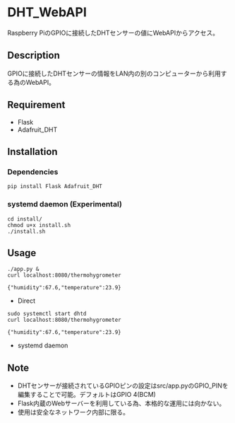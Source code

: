 # DHT_WebAPI

Raspberry PiのGPIOに接続したDHTセンサーの値にWebAPIからアクセス。

## Description

GPIOに接続したDHTセンサーの情報をLAN内の別のコンピューターから利用する為のWebAPI。

## Requirement

* Flask
* Adafruit_DHT

## Installation

### Dependencies

```
pip install Flask Adafruit_DHT
```

### systemd daemon (Experimental)

```
cd install/
chmod u+x install.sh
./install.sh
```

## Usage

```
./app.py &
curl localhost:8080/thermohygrometer

{"humidity":67.6,"temperature":23.9}
```

* Direct

```
sudo systemctl start dhtd
curl localhost:8080/thermohygrometer

{"humidity":67.6,"temperature":23.9}
```

* systemd daemon

## Note

* DHTセンサーが接続されているGPIOピンの設定はsrc/app.pyのGPIO_PINを編集することで可能。デフォルトはGPIO 4(BCM)
* Flask内蔵のWebサーバーを利用している為、本格的な運用には向かない。
* 使用は安全なネットワーク内部に限る。
